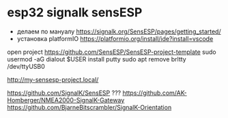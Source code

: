 # esp32 signalk sensESP
- делаем по мануалу
https://signalk.org/SensESP/pages/getting_started/
- установка platformIO
https://platformio.org/install/ide?install=vscode

open project
https://github.com/SensESP/SensESP-project-template
sudo usermod -aG dialout $USER
install putty
sudo apt remove brltty
/dev/ttyUSB0

http://my-sensesp-project.local/

https://github.com/SignalK/SensESP ???
https://github.com/AK-Homberger/NMEA2000-SignalK-Gateway
https://github.com/BjarneBitscrambler/SignalK-Orientation
